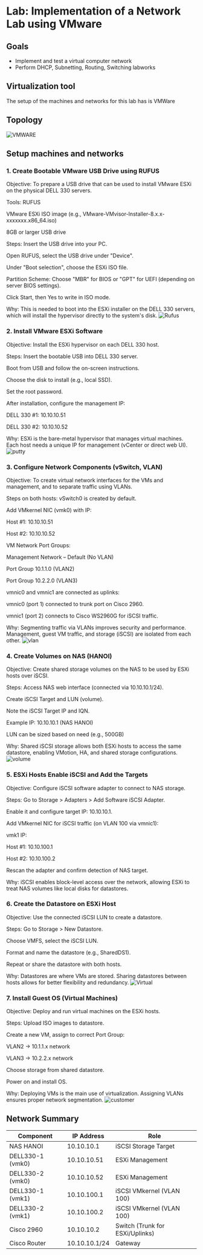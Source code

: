 
# Lab: Implementation of a Network Lab using VMware

## Goals
- Implement and test a virtual computer network
- Perform DHCP, Subnetting, Routing, Switching labworks

##  Virtualization tool
The setup of the machines and networks for this lab has is VMWare
## Topology
![VMWARE](https://github.com/user-attachments/assets/01c8f2a5-841c-4aa8-9020-93d49563c78a)

## Setup machines and networks
### 1. Create Bootable VMware USB Drive using RUFUS
Objective:
To prepare a USB drive that can be used to install VMware ESXi on the physical DELL 330 servers.

Tools:
RUFUS

VMware ESXi ISO image (e.g., VMware-VMvisor-Installer-8.x.x-xxxxxxx.x86_64.iso)

8GB or larger USB drive

Steps:
Insert the USB drive into your PC.

Open RUFUS, select the USB drive under "Device".

Under "Boot selection", choose the ESXi ISO file.

Partition Scheme: Choose "MBR" for BIOS or "GPT" for UEFI (depending on server BIOS settings).

Click Start, then Yes to write in ISO mode.

Why:
This is needed to boot into the ESXi installer on the DELL 330 servers, which will install the hypervisor directly to the system's disk.
![Rufus](https://github.com/user-attachments/assets/e71d06ee-c4cb-4c46-ae5e-8aa883b974dd)

### 2. Install VMware ESXi Software
Objective:
Install the ESXi hypervisor on each DELL 330 host.

Steps:
Insert the bootable USB into DELL 330 server.

Boot from USB and follow the on-screen instructions.

Choose the disk to install (e.g., local SSD).

Set the root password.

After installation, configure the management IP:

DELL 330 #1: 10.10.10.51

DELL 330 #2: 10.10.10.52

Why:
ESXi is the bare-metal hypervisor that manages virtual machines. Each host needs a unique IP for management (vCenter or direct web UI).
![putty](https://github.com/user-attachments/assets/6f79eb99-751d-451c-97bf-acc36940af0a)

### 3. Configure Network Components (vSwitch, VLAN)
Objective:
To create virtual network interfaces for the VMs and management, and to separate traffic using VLANs.

Steps on both hosts:
vSwitch0 is created by default.

Add VMkernel NIC (vmk0) with IP:

Host #1: 10.10.10.51

Host #2: 10.10.10.52

VM Network Port Groups:

Management Network – Default (No VLAN)

Port Group 10.1.1.0 (VLAN2)

Port Group 10.2.2.0 (VLAN3)

vmnic0 and vmnic1 are connected as uplinks:

vmnic0 (port 1) connected to trunk port on Cisco 2960.

vmnic1 (port 2) connects to Cisco WS2960G for iSCSI traffic.

Why:
Segmenting traffic via VLANs improves security and performance. Management, guest VM traffic, and storage (iSCSI) are isolated from each other.
![vlan](https://github.com/user-attachments/assets/599edc26-617c-4d43-b13c-03db1bd018e7)
### 4. Create Volumes on NAS (HANOI)
Objective:
Create shared storage volumes on the NAS to be used by ESXi hosts over iSCSI.

Steps:
Access NAS web interface (connected via 10.10.10.1/24).

Create iSCSI Target and LUN (volume).

Note the iSCSI Target IP and IQN.

Example IP: 10.10.10.1 (NAS HANOI)

LUN can be sized based on need (e.g., 500GB)

Why:
Shared iSCSI storage allows both ESXi hosts to access the same datastore, enabling VMotion, HA, and shared storage configurations.
![volume](https://github.com/user-attachments/assets/1546700c-4255-44a8-b4e3-a29f01bb647f)

### 5. ESXi Hosts Enable iSCSI and Add the Targets
Objective:
Configure iSCSI software adapter to connect to NAS storage.

Steps:
Go to Storage > Adapters > Add Software iSCSI Adapter.

Enable it and configure target IP: 10.10.10.1.

Add VMkernel NIC for iSCSI traffic (on VLAN 100 via vmnic1):

vmk1 IP:

Host #1: 10.10.100.1

Host #2: 10.10.100.2

Rescan the adapter and confirm detection of NAS target.

Why:
iSCSI enables block-level access over the network, allowing ESXi to treat NAS volumes like local disks for datastores.

### 6. Create the Datastore on ESXi Host
Objective:
Use the connected iSCSI LUN to create a datastore.

Steps:
Go to Storage > New Datastore.

Choose VMFS, select the iSCSI LUN.

Format and name the datastore (e.g., SharedDS1).

Repeat or share the datastore with both hosts.

Why:
Datastores are where VMs are stored. Sharing datastores between hosts allows for better flexibility and redundancy.
![Virtual](https://github.com/user-attachments/assets/5cd10e1b-0bce-44ad-9e81-5d88d987a590)

### 7. Install Guest OS (Virtual Machines)
Objective:
Deploy and run virtual machines on the ESXi hosts.

Steps:
Upload ISO images to datastore.

Create a new VM, assign to correct Port Group:

VLAN2 → 10.1.1.x network

VLAN3 → 10.2.2.x network

Choose storage from shared datastore.

Power on and install OS.

Why:
Deploying VMs is the main use of virtualization. Assigning VLANs ensures proper network segmentation.
![customer](https://github.com/user-attachments/assets/8907d310-4477-4644-9ab2-134d5737b682)
## Network Summary

| Component            | IP Address                         |Role                             |
| ----------------- | -------------------------------- |--------------------------------|
| NAS HANOI	 | 10.10.10.1	|iSCSI Storage Target|
| DELL330-1 (vmk0)	 | 10.10.10.51 |ESXi Management
| DELL330-2 (vmk0)	 |10.10.10.52	  |ESXi Management
| DELL330-1 (vmk1)	 | 10.10.100.1	 |iSCSI VMkernel (VLAN 100)
| DELL330-2 (vmk1) |10.10.100.2  |iSCSI VMkernel (VLAN 100)
| Cisco 2960	| 10.10.10.2 |Switch (Trunk for ESXi/Uplinks)
| Cisco Router | 10.10.10.1/24	 |Gateway


